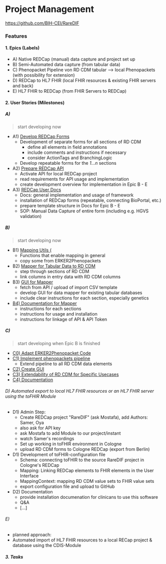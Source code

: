 # Project Management
https://github.com/BIH-CEI/RareDIF

### Features

#### 1. Epics (Labels)

- A) Native REDCap (manual) data capture and project set up
- B) Semi-Automated data capture (from tabular data)
- C) Phenopacket Pipeline von RD CDM tabular --> local Phenopackets (with possibility for extension)
- D) REDCap to HL7 FHIR  (local FHIR resources & existing FHIR servers and back)
- E) HL7 FHIR to REDCap (from FHIR Servers to REDCap)

#### 2. User Stories (Milestones)

##### A)
> start developing now
- A1) [Develop REDCap Forms](https://github.com/BIH-CEI/RareDIF/milestone/20)
	- Development of separate forms for all sections of RD CDM
		- define all elements in field annotations
		- include comments and instructions if necessary
		- consider ActionTags and BranchingLogic
	- Develop repeatable forms for the *1...n* sections
- A2) [Prepare REDCap API](https://github.com/BIH-CEI/RareDIF/milestone/21)
	- Activate API for local REDCap project
	- read requirements for API usage and implementation
	- create development overview for implementation in Epic B - E
- A3) [REDCap User Docs](https://github.com/BIH-CEI/RareDIF/milestone/22)
	- Docs: general implementation and usage of framework
	- installation of REDCap forms (repeatable, connecting BioPortal, etc.)
	- prepare template structure in Docs for Epic B - E
	- SOP: Manual Data Capture of entire form (including e.g. HGVS validation)
##### B)
> start developing now
- B1) [Mapping Utils (](https://github.com/BIH-CEI/RareDIF/milestone/3)
    - Functions that enable mapping in general
    - copy some from ERKER2Phenopackets
- B2) [Mapper for Tabular Data to RD CDM](https://github.com/BIH-CEI/RareDIF/milestone/4)
    - step through sections of RD CDM
    - link columns in entry data with RD CDM columns
- B3) [GUI for Mapper](https://github.com/BIH-CEI/RareDIF/milestone/13)
    - fetch from API / upload of import CSV template
    - develop GUI for data mapper for existing tabular databases
    - include clear instructions for each section, especially genetics
- [B4) Documentation for Mapper](https://github.com/BIH-CEI/RareDIF/milestone/14)
    - instructions for each sections
    - instructions for usage and installation
    - instructions for linkage of API & API Token
##### C)
> start developing when Epic B is finished
- [C0) Adapt ERKER2Phenopacket Code](https://github.com/BIH-CEI/RareDIF/milestone/15)
-  [C1) Implement phenopackets pipeline](https://github.com/BIH-CEI/RareDIF/milestone/16)
    - Extend pipeline to all RD CDM data elements
- [C2) Create GUI](https://github.com/BIH-CEI/RareDIF/milestone/17)
- [C3) Extendability of RD CDM for Specific Usecases](https://github.com/BIH-CEI/RareDIF/milestone/18)
- [C4) Documentation](https://github.com/BIH-CEI/RareDIF/milestone/19)
######  D) Automated export to local HL7 FHIR resources or an HL7 FHIR server using the toFHIR Module
- D1) Admin Step:
	- Create REDCap project "RareDIF" (ask Mostafa), add Authors: Samer, Oya
	- also ask for API key
 	- ask Mostafa to add Module to our project/instant
  	- watch Samer's recordings
  	- Set up working in toFHIR environment in Cologne
 	- upload RD CDM forms to Cologne REDCap (export from Berlin)
- D1) Development of toFHIR-configuration file
 	- Schema: connecting toFHIR to the source RareDIF project in Cologne's REDCap
  	- Mapping: Linking REDCap elements to FHIR elements in the User Interface
 	- MappingContext: mapping RD CDM value sets to FHIR value sets
  	- export configuration file and upload to GitHub
- D2) Documentation
	- provide installation documenation for clinicans to use this software
 	- Q&A
  	- [...]

######  E)
- planned approach: 
- Automated import of HL7 FHIR resources to a local RECap project & database using the CDIS-Module


##### 3. Tasks 

